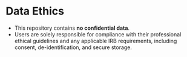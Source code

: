 # Data Ethics

- This repository contains **no confidential data**.
- Users are solely responsible for compliance with their professional ethical guidelines and any applicable IRB requirements, including consent, de-identification, and secure storage.
